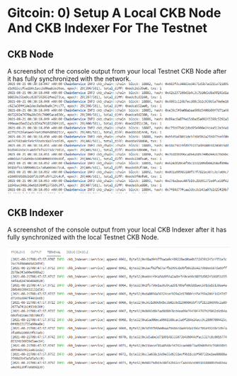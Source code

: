 # Gitcoin: 0) Setup A Local CKB Node And CKB Indexer For The Testnet

## CKB Node

A screenshot of the console output from your local Testnet CKB Node after it has fully synchronized with the network.
![](node.png)
## CKB Indexer

A screenshot of the console output from your local CKB Indexer after it has fully synchronized with the local Testnet CKB Node.

![](index.png)
